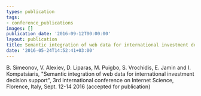 ```yaml
---
types: publication
tags:
- conference_publications
images: []
publication_date: '2016-09-12T00:00:00'
layout: publication
title: Semantic integration of web data for international investment decision support
date: '2016-05-24T14:52:41+03:00'
---
```

<p>B. Simeonov, V. Alexiev, D. Liparas, M. Puigbo, S. Vrochidis, E. Jamin and I. Kompatsiaris, "Semantic integration of web data for international investment decision support", 3rd international conference on Internet Science, Florence, Italy, Sept. 12-14 2016 (accepted for publication)</p>
